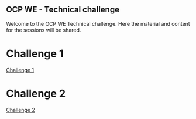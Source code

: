 ## OCP WE - Technical challenge

Welcome to the OCP WE Technical challenge. Here the material and content for the sessions will be shared.

# Challenge 1
[Challenge 1](challenge1\WBD1_Student_Guide.md)


# Challenge 2 
[Challenge 2](challenge2\WBD2_Student_Guide.md)

